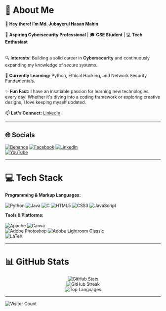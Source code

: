 # 💫 **About Me**  
👋 **Hey there! I’m Md. Jubayerul Hasan Mahin**<br>  
🚀 **Aspiring Cybersecurity Professional** | 🎓 **CSE Student** | 💻 **Tech Enthusiast**<br><br>  
🔍 **Interests:** Building a solid career in **Cybersecurity** and continuously expanding my knowledge of secure systems.<br>  
🌱 **Currently Learning:** Python, Ethical Hacking, and Network Security Fundamentals.<br>  
✨ **Fun Fact:** I have an insatiable passion for learning new technologies every day! Whether it's diving into a coding framework or exploring creative designs, I love keeping myself updated.<br>  
📫 **Let's Connect:** [LinkedIn](https://linkedin.com/in/md-jubayerul-hasan-mahin)  

---

## 🌐 **Socials**  
[![Behance](https://img.shields.io/badge/Behance-1769ff?logo=behance&logoColor=white)](https://www.behance.net/jubairumaahi) 
[![Facebook](https://img.shields.io/badge/Facebook-%231877F2.svg?logo=Facebook&logoColor=white)](https://www.facebook.com/jubayerulhasan.mahin) 
[![LinkedIn](https://img.shields.io/badge/LinkedIn-%230077B5.svg?logo=linkedin&logoColor=white)](https://linkedin.com/in/md-jubayerul-hasan-mahin)  
[![YouTube](https://img.shields.io/badge/YouTube-%23FF0000.svg?logo=YouTube&logoColor=white)](https://www.youtube.com/@MentorMatrix-m11)  

---

# 💻 **Tech Stack**  
**Programming & Markup Languages:**<br>  
![Python](https://img.shields.io/badge/Python-3670A0?style=for-the-badge&logo=python&logoColor=ffdd54) 
![Java](https://img.shields.io/badge/Java-%23ED8B00.svg?style=for-the-badge&logo=openjdk&logoColor=white) 
![C](https://img.shields.io/badge/C-%2300599C.svg?style=for-the-badge&logo=c&logoColor=white) 
![HTML5](https://img.shields.io/badge/HTML5-%23E34F26.svg?style=for-the-badge&logo=html5&logoColor=white) 
![CSS3](https://img.shields.io/badge/CSS3-%231572B6.svg?style=for-the-badge&logo=css3&logoColor=white) 
![JavaScript](https://img.shields.io/badge/JavaScript-%23323330.svg?style=for-the-badge&logo=javascript&logoColor=%23F7DF1E)<br>  

**Tools & Platforms:**<br>  
![Apache](https://img.shields.io/badge/Apache-%23D42029.svg?style=for-the-badge&logo=apache&logoColor=white) 
![Canva](https://img.shields.io/badge/Canva-%2300C4CC.svg?style=for-the-badge&logo=Canva&logoColor=white)  
![Adobe Photoshop](https://img.shields.io/badge/Photoshop-%2331A8FF.svg?style=for-the-badge&logo=adobe%20photoshop&logoColor=white) 
![Adobe Lightroom Classic](https://img.shields.io/badge/Lightroom%20Classic-31A8FF.svg?style=for-the-badge&logo=Adobe%20Lightroom%20Classic&logoColor=white)  
![LaTeX](https://img.shields.io/badge/LaTeX-%23008080.svg?style=for-the-badge&logo=latex&logoColor=white)  

---

# 📊 **GitHub Stats**  
<p align="center">
  <img src="https://github-readme-stats.vercel.app/api?username=Maahin11&theme=dark&hide_border=false&include_all_commits=false&count_private=false" alt="GitHub Stats" /><br/>
  <img src="https://github-readme-streak-stats.herokuapp.com/?user=Maahin11&theme=dark&hide_border=false" alt="GitHub Streak" /><br/>
  <img src="https://github-readme-stats.vercel.app/api/top-langs/?username=Maahin11&theme=dark&hide_border=false&include_all_commits=false&count_private=false&layout=compact" alt="Top Languages" />
</p>  

---

![Visitor Count](https://visitcount.itsvg.in/api?id=Maahin11&icon=0&color=0)  
